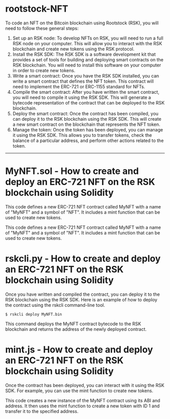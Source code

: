 # rootstock-NFT

To code an NFT on the Bitcoin blockchain using Rootstock (RSK), you will need to follow these general steps:

1. Set up an RSK node: To develop NFTs on RSK, you will need to run a full RSK node on your computer. This will allow you to interact with the RSK blockchain and create new tokens using the RSK protocol.
2. Install the RSK SDK: The RSK SDK is a software development kit that provides a set of tools for building and deploying smart contracts on the RSK blockchain. You will need to install this software on your computer in order to create new tokens.
3. Write a smart contract: Once you have the RSK SDK installed, you can write a smart contract that defines the NFT token. This contract will need to implement the ERC-721 or ERC-1155 standard for NFTs.
4. Compile the smart contract: After you have written the smart contract, you will need to compile it using the RSK SDK. This will generate a bytecode representation of the contract that can be deployed to the RSK blockchain.
5. Deploy the smart contract: Once the contract has been compiled, you can deploy it to the RSK blockchain using the RSK SDK. This will create a new smart contract on the blockchain that represents the NFT token.
6. Manage the token: Once the token has been deployed, you can manage it using the RSK SDK. This allows you to transfer tokens, check the balance of a particular address, and perform other actions related to the token.

-------
# MyNFT.sol - How to create and deploy an ERC-721 NFT on the RSK blockchain using Solidity

This code defines a new ERC-721 NFT contract called MyNFT with a name of "MyNFT" and a symbol of "NFT". It includes a mint function that can be used to create new tokens.

This code defines a new ERC-721 NFT contract called MyNFT with a name of "MyNFT" and a symbol of "NFT". It includes a mint function that can be used to create new tokens.

# rskcli.py - How to create and deploy an ERC-721 NFT on the RSK blockchain using Solidity

Once you have written and compiled the contract, you can deploy it to the RSK blockchain using the RSK SDK. Here is an example of how to deploy the contract using the rskcli command-line tool.

```
$ rskcli deploy MyNFT.bin
```

This command deploys the MyNFT contract bytecode to the RSK blockchain and returns the address of the newly deployed contract.

# mint.js - How to create and deploy an ERC-721 NFT on the RSK blockchain using Solidity

Once the contract has been deployed, you can interact with it using the RSK SDK. For example, you can use the mint function to create new tokens.

This code creates a new instance of the MyNFT contract using its ABI and address. It then uses the mint function to create a new token with ID 1 and transfer it to the specified address.
